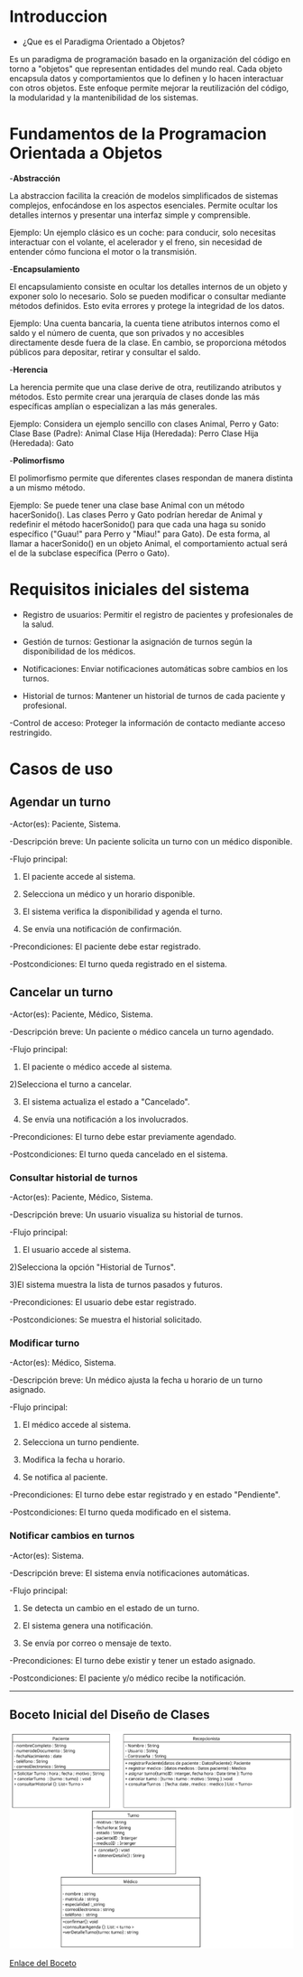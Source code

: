 # Introduccion 

 - ¿Que es el Paradigma Orientado a Objetos?

Es un paradigma de programación basado en la organización del código en torno a "objetos" que representan entidades del mundo real. Cada objeto encapsula datos y comportamientos que lo definen y lo hacen interactuar con otros objetos. Este enfoque permite mejorar la reutilización del código, la modularidad y la mantenibilidad de los sistemas.

# Fundamentos de la Programacion Orientada a Objetos

-**Abstracción**

La abstraccion facilita la creación de modelos simplificados de sistemas complejos, enfocándose en los aspectos esenciales. Permite ocultar los detalles internos y presentar una interfaz simple y comprensible.

Ejemplo: 
Un ejemplo clásico es un coche: para conducir, solo necesitas interactuar con el volante, el acelerador y el freno, sin necesidad de entender cómo funciona el motor o la transmisión. 


-**Encapsulamiento**

El encapsulamiento consiste en ocultar los detalles internos de un objeto y exponer solo lo necesario. Solo se pueden modificar o consultar mediante métodos definidos. Esto evita errores y protege la integridad de los datos.

Ejemplo:
Una cuenta bancaria, la cuenta tiene atributos internos como el saldo y el número de cuenta, que son privados y no accesibles directamente desde fuera de la clase. En cambio, se proporciona métodos públicos para depositar, retirar y consultar el saldo. 

  
-**Herencia**

La herencia permite que una clase derive de otra, reutilizando atributos y métodos. Esto permite crear una jerarquía de clases donde las más específicas amplían o especializan a las más generales.

Ejemplo: 
Considera un ejemplo sencillo con clases Animal, Perro y Gato:
Clase Base (Padre): Animal
Clase Hija (Heredada): Perro
Clase Hija (Heredada): Gato

-**Polimorfismo**

El polimorfismo permite que diferentes clases respondan de manera distinta a un mismo método. 

Ejemplo: 
Se puede tener una clase base Animal con un método hacerSonido(). Las clases Perro y Gato podrían heredar de Animal y redefinir el método hacerSonido() para que cada una haga su sonido específico ("Guau!" para Perro y "Miau!" para Gato). De esta forma, al llamar a hacerSonido() en un objeto Animal, el comportamiento actual será el de la subclase específica (Perro o Gato). 


# Requisitos iniciales del sistema

- Registro de usuarios: Permitir el registro de pacientes y profesionales de la salud.

- Gestión de turnos: Gestionar la asignación de turnos según la disponibilidad de los médicos.

- Notificaciones: Enviar notificaciones automáticas sobre cambios en los turnos.

- Historial de turnos: Mantener un historial de turnos de cada paciente y profesional.

-Control de acceso: Proteger la información de contacto mediante acceso restringido.


# Casos de uso
  
## Agendar un turno

-Actor(es): Paciente, Sistema.

-Descripción breve: Un paciente solicita un turno con un médico disponible.

-Flujo principal:

 1) El paciente accede al sistema.

 2) Selecciona un médico y un horario disponible.

 3) El sistema verifica la disponibilidad y agenda el turno.

 4) Se envía una notificación de confirmación.

-Precondiciones: El paciente debe estar registrado.

-Postcondiciones: El turno queda registrado en el sistema.

## Cancelar un turno

-Actor(es): Paciente, Médico, Sistema.

-Descripción breve: Un paciente o médico cancela un turno agendado.

-Flujo principal:

 1) El paciente o médico accede al sistema.

 2)Selecciona el turno a cancelar.

 3) El sistema actualiza el estado a "Cancelado".

 4) Se envía una notificación a los involucrados.

-Precondiciones: El turno debe estar previamente agendado.

-Postcondiciones: El turno queda cancelado en el sistema.

### Consultar historial de turnos

-Actor(es): Paciente, Médico, Sistema.

-Descripción breve: Un usuario visualiza su historial de turnos.

-Flujo principal:

 1) El usuario accede al sistema.

 2)Selecciona la opción "Historial de Turnos".

 3)El sistema muestra la lista de turnos pasados y futuros.

-Precondiciones: El usuario debe estar registrado.

-Postcondiciones: Se muestra el historial solicitado.

### Modificar turno

-Actor(es): Médico, Sistema.

-Descripción breve: Un médico ajusta la fecha u horario de un turno asignado.

-Flujo principal:

 1) El médico accede al sistema.

 2) Selecciona un turno pendiente.

 3) Modifica la fecha u horario.

 4) Se notifica al paciente.

-Precondiciones: El turno debe estar registrado y en estado "Pendiente".

-Postcondiciones: El turno queda modificado en el sistema.

### Notificar cambios en turnos

-Actor(es): Sistema.

-Descripción breve: El sistema envía notificaciones automáticas.

-Flujo principal:

 1) Se detecta un cambio en el estado de un turno.

 2) El sistema genera una notificación.

 3) Se envía por correo o mensaje de texto.

-Precondiciones: El turno debe existir y tener un estado asignado.

-Postcondiciones: El paciente y/o médico recibe la notificación.

---

## Boceto Inicial del Diseño de Clases

![BocetoDiseñodeClases](Boceto_Inicial_Clases.png)

[Enlace del Boceto](https://drive.google.com/file/d/1iB7omXTPQ9f37ZyAKf93kkn1HpetYByJ/view?usp=sharing)
